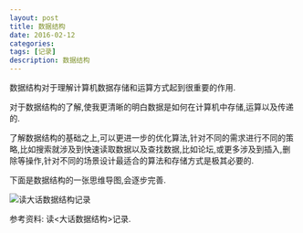 ```yaml
---
layout: post
title: 数据结构
date: 2016-02-12
categories: 
tags: [记录]
description: 数据结构
---
```

数据结构对于理解计算机数据存储和运算方式起到很重要的作用.

对于数据结构的了解,使我更清晰的明白数据是如何在计算机中存储,运算以及传递的.

了解数据结构的基础之上,可以更进一步的优化算法,针对不同的需求进行不同的策略,比如搜索就涉及到快速读取数据以及查找数据,比如论坛,或更多涉及到插入,删除等操作,针对不同的场景设计最适合的算法和存储方式是极其必要的.

下面是数据结构的一张思维导图,会逐步完善.

![读大话数据结构记录](http://img.blog.csdn.net/20170212110544143?watermark/2/text/aHR0cDovL2Jsb2cuY3Nkbi5uZXQvZGF0YV9obGs=/font/5a6L5L2T/fontsize/400/fill/I0JBQkFCMA==/dissolve/70/gravity/SouthEast)


参考资料:
读<大话数据结构>记录.